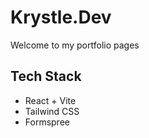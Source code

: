 # Krystle.Dev

Welcome to my portfolio pages

## Tech Stack

- React + Vite
- Tailwind CSS
- Formspree
